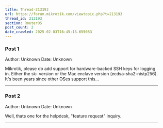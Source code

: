 ```yaml
---
title: Thread-213193
url: https://forum.mikrotik.com/viewtopic.php?t=213193
thread_id: 213193
section: RouterOS
post_count: 2
date_crawled: 2025-02-03T16:45:13.655083
---
```


### Post 1
Author: Unknown
Date: Unknown

Mikrotik, please do add support for hardware-backed SSH keys for logging in. Either the sk- version or the Mac enclave version (ecdsa-sha2-nistp256). It's been years since other OSes support this…

---
### Post 2
Author: Unknown
Date: Unknown

Well, thats one for the helpdesk, "feature request" inquiry.

---
